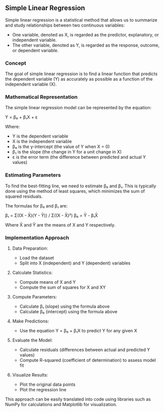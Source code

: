 ## Simple Linear Regression

Simple linear regression is a statistical method that allows us to summarize and study relationships between two continuous variables:
- One variable, denoted as X, is regarded as the predictor, explanatory, or independent variable.
- The other variable, denoted as Y, is regarded as the response, outcome, or dependent variable.

### Concept

The goal of simple linear regression is to find a linear function that predicts the dependent variable (Y) as accurately as possible as a function of the independent variable (X).

### Mathematical Representation

The simple linear regression model can be represented by the equation:

Y = β₀ + β₁X + ε

Where:
- Y is the dependent variable
- X is the independent variable
- β₀ is the y-intercept (the value of Y when X = 0)
- β₁ is the slope (the change in Y for a unit change in X)
- ε is the error term (the difference between predicted and actual Y values)

### Estimating Parameters

To find the best-fitting line, we need to estimate β₀ and β₁. This is typically done using the method of least squares, which minimizes the sum of squared residuals.

The formulas for β₀ and β₁ are:

β₁ = Σ((X - X̄)(Y - Ȳ)) / Σ((X - X̄)²)
β₀ = Ȳ - β₁X̄

Where X̄ and Ȳ are the means of X and Y respectively.

### Implementation Approach

1. Data Preparation:
   - Load the dataset
   - Split into X (independent) and Y (dependent) variables

2. Calculate Statistics:
   - Compute means of X and Y
   - Compute the sum of squares for X and XY

3. Compute Parameters:
   - Calculate β₁ (slope) using the formula above
   - Calculate β₀ (intercept) using the formula above

4. Make Predictions:
   - Use the equation Y = β₀ + β₁X to predict Y for any given X

5. Evaluate the Model:
   - Calculate residuals (differences between actual and predicted Y values)
   - Compute R-squared (coefficient of determination) to assess model fit

6. Visualize Results:
   - Plot the original data points
   - Plot the regression line

This approach can be easily translated into code using libraries such as NumPy for calculations and Matplotlib for visualization.
